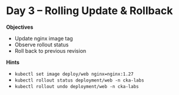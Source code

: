 # Day 3 – Rolling Update & Rollback

**Objectives**
- Update nginx image tag
- Observe rollout status
- Roll back to previous revision

**Hints**
- `kubectl set image deploy/web nginx=nginx:1.27`
- `kubectl rollout status deployment/web -n cka-labs`
- `kubectl rollout undo deployment/web -n cka-labs`
